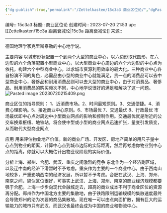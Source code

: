 ```yaml
---
{"dg-publish":true,"permalink":"/Zettelkasten/15c3a3 商业区位论/","dgPassFrontmatter":true}
---
```


编号:: 15c3a3
标题:: 商业区位论
创建时间:: 2023-07-20 21:53
up:: [[Zettelkasten/15c3a 距离衰减论\|15c3a 距离衰减论]]
来源:: 

---
德国地理学家克里斯泰勒的中心地学说。

主要内容
以城市形状配置一个到两个大型的商业中心，以六边形取代圆形，在六边形的六个角落配置小型商业中心，以大型商业中心周边的六个六边形的中心点为依托，构建六个中型商业中心，以求城市资源利用效率的最大化。三种商业中心各自扮演不同的角色，必需品由小型的商业中心就能满足，贵一点的消费品可以去中型商业中心，奢侈品和耐用消费品则可以去大型的商业中心，由于对消费品、奢侈品、耐用消费品的购买频次不同，中心地学说很好的满足和解决了这一问题。
![Pasted image 20230720215409.png](/img/user/attachment/Pasted%20image%2020230720215409.png)

商业区位的指导原则：
1、近消费市场。2、时间最短原则。3、交通便捷。4、消费心理影响。5、接近商业中心原则。6、市场最优 7、交通最优 8、行政最优 市场最优即中心点对周边中小型商业网点的影响和控制作用。交通最优就是附近的公交车换乘枢纽、地铁站，将会使中型或小型的商业网点迅速扩张，量变引发质变，从而取代大型商业网点

应用
用来评估物业地产价值。新的商业广场、开发区、房地产简单的用尺子量中心点到物业的距离，计算中心点到城市边际的实际距离，然后再考虑你物业到中心点的距离，你就可以大概估计出物业现阶段的实际价值。

分析上海、郑州、合肥、武汉、重庆之间激烈的竞争
东北作为一个经济副区域，以及辽中南的经济下滑暂时不予考虑。重庆作为主要的一个商业中心，由于西南山地较多，严重影响西南的经济发展，所以暂不予考虑。合肥在武汉、上海、郑州、南京之间，貌似区位很好，可事实上武汉、上海、郑州、南京的商业经济规模都要强于合肥。上海一步步向现代金融城走去，超高的商业成本不利于商业区位的资源再分配。郑州作为中国北方主要的集散地，由于铁路限制运输规模的集散速度最终会导致郑州的沦为次要的商品集散地。现在唯一可以由点向面扩散，拥有巨大的运输能力的城市只有武汉，而武汉也最终会成为中国的商业和物流中心。